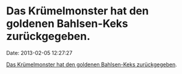 Das Krümelmonster hat den goldenen Bahlsen-Keks zurückgegeben.
==============================================================

Date: 2013-02-05 12:27:27

[Das Krümelmonster hat den goldenen Bahlsen-Keks
zurückgegeben](http://www.mdr.de/nachrichten/bahlsen-kruemelmonster-keks-wieder-da100.html).
